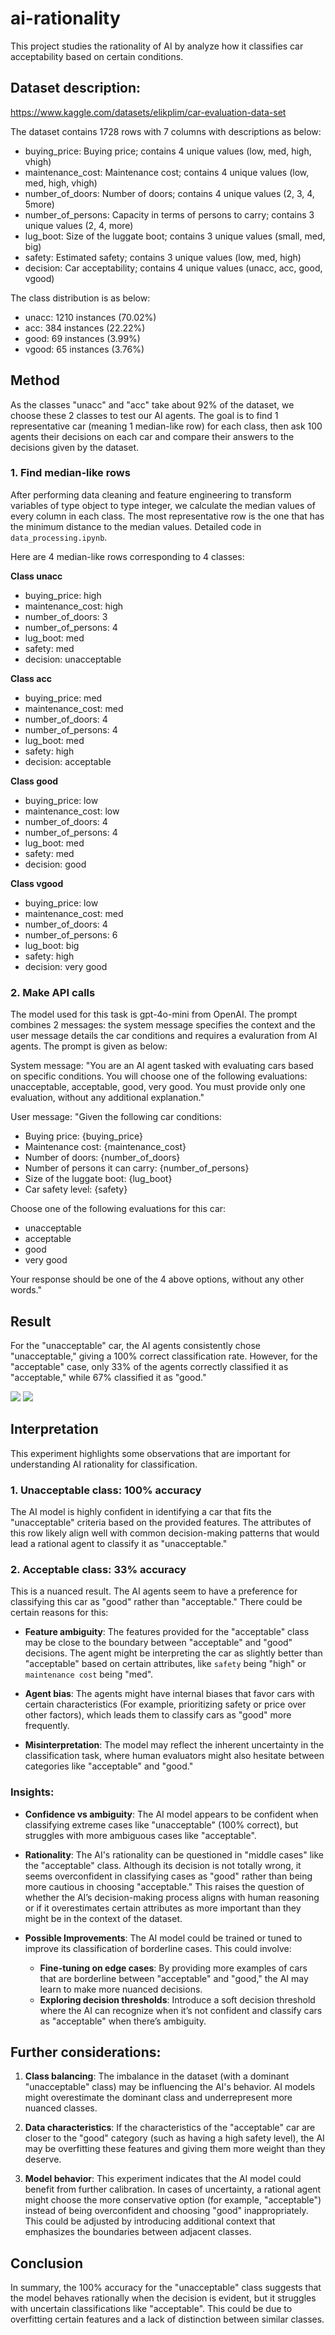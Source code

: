# ai-rationality

This project studies the rationality of AI by analyze how it classifies car acceptability based on certain conditions.

## Dataset description:

https://www.kaggle.com/datasets/elikplim/car-evaluation-data-set

The dataset contains 1728 rows with 7 columns with descriptions as below:

- buying_price: Buying price; contains 4 unique values (low, med, high, vhigh)
- maintenance_cost: Maintenance cost; contains 4 unique values (low, med, high, vhigh)
- number_of_doors: Number of doors; contains 4 unique values (2, 3, 4, 5more)
- number_of_persons: Capacity in terms of persons to carry; contains 3 unique values (2, 4, more)
- lug_boot: Size of the luggate boot; contains 3 unique values (small, med, big)
- safety: Estimated safety; contains 3 unique values (low, med, high)
- decision: Car acceptability; contains 4 unique values (unacc, acc, good, vgood)

The class distribution is as below:

- unacc: 1210 instances (70.02%)
- acc: 384 instances (22.22%)
- good: 69 instances (3.99%)
- vgood: 65 instances (3.76%)

## Method

As the classes "unacc" and "acc" take about 92% of the dataset, we choose these 2 classes to test our AI agents. The goal is to find 1 representative car (meaning 1 median-like row) for each class, then ask 100 agents their decisions on each car and compare their answers to the decisions given by the dataset.

### 1. Find median-like rows

After performing data cleaning and feature engineering to transform variables of type object to type integer, we calculate the median values of every column in each class. The most representative row is the one that has the minimum distance to the median values. Detailed code in `data_processing.ipynb`.

Here are 4 median-like rows corresponding to 4 classes:

**Class unacc**
- buying_price:       high
- maintenance_cost:   high
- number_of_doors:    3
- number_of_persons:  4
- lug_boot:           med
- safety:             med
- decision:           unacceptable

**Class acc**
- buying_price:       med
- maintenance_cost:   med
- number_of_doors:    4
- number_of_persons:  4
- lug_boot:           med
- safety:             high
- decision:           acceptable

**Class good**
- buying_price:       low
- maintenance_cost:   low
- number_of_doors:    4
- number_of_persons:  4
- lug_boot:           med
- safety:             med
- decision:           good

**Class vgood**
- buying_price:       low
- maintenance_cost:   med
- number_of_doors:    4
- number_of_persons:  6
- lug_boot:           big
- safety:             high
- decision:           very good

### 2. Make API calls

The model used for this task is gpt-4o-mini from OpenAI. The prompt combines 2 messages: the system message specifies the context and the user message details the car conditions and requires a evaluration from AI agents. The prompt is given as below:

System message: "You are an AI agent tasked with evaluating cars based on specific conditions. You will choose one of the following evaluations: unacceptable, acceptable, good, very good. You must provide only one evaluation, without any additional explanation."

User message: "Given the following car conditions:

- Buying price: {buying_price}
- Maintenance cost: {maintenance_cost}
- Number of doors: {number_of_doors}
- Number of persons it can carry: {number_of_persons}
- Size of the luggate boot: {lug_boot}
- Car safety level: {safety}

Choose one of the following evaluations for this car:

- unacceptable
- acceptable
- good
- very good

Your response should be one of the 4 above options, without any other words."

## Result

For the "unacceptable" car, the AI agents consistently chose "unacceptable," giving a 100% correct classification rate. However, for the "acceptable" case, only 33% of the agents correctly classified it as "acceptable," while 67% classified it as "good."

![](img/result_unacc.png)
![](img/result_acc.png)

## Interpretation

This experiment highlights some observations that are important for understanding AI rationality for classification.

### 1. Unacceptable class: 100% accuracy

The AI model is highly confident in identifying a car that fits the "unacceptable" criteria based on the provided features. The attributes of this row likely align well with common decision-making patterns that would lead a rational agent to classify it as "unacceptable."

### 2. Acceptable class: 33% accuracy

This is a nuanced result. The AI agents seem to have a preference for classifying this car as "good" rather than "acceptable." There could be certain reasons for this:

- **Feature ambiguity**: The features provided for the "acceptable" class may be close to the boundary between "acceptable" and "good" decisions. The agent might be interpreting the car as slightly better than "acceptable" based on certain attributes, like `safety` being "high" or `maintenance cost` being "med".

- **Agent bias**: The agents might have internal biases that favor cars with certain characteristics (For example, prioritizing safety or price over other factors), which leads them to classify cars as "good" more frequently.

- **Misinterpretation**: The model may reflect the inherent uncertainty in the classification task, where human evaluators might also hesitate between categories like "acceptable" and "good."

### Insights:
- **Confidence vs ambiguity**: The AI model appears to be confident when classifying extreme cases like "unacceptable" (100% correct), but struggles with more ambiguous cases like "acceptable".

- **Rationality**: The AI's rationality can be questioned in "middle cases" like the "acceptable" class. Although its decision is not totally wrong, it seems overconfident in classifying cases as "good" rather than being more cautious in choosing "acceptable." This raises the question of whether the AI’s decision-making process aligns with human reasoning or if it overestimates certain attributes as more important than they might be in the context of the dataset.

- **Possible Improvements**: The AI model could be trained or tuned to improve its classification of borderline cases. This could involve:
   - **Fine-tuning on edge cases**: By providing more examples of cars that are borderline between "acceptable" and "good," the AI may learn to make more nuanced decisions.
   - **Exploring decision thresholds**: Introduce a soft decision threshold where the AI can recognize when it’s not confident and classify cars as "acceptable" when there’s ambiguity.
  
## Further considerations:
1. **Class balancing**: The imbalance in the dataset (with a dominant "unacceptable" class) may be influencing the AI's behavior. AI models might overestimate the dominant class and underrepresent more nuanced classes.
   
2. **Data characteristics**: If the characteristics of the "acceptable" car are closer to the "good" category (such as having a high safety level), the AI may be overfitting these features and giving them more weight than they deserve.

3. **Model behavior**: This experiment indicates that the AI model could benefit from further calibration. In cases of uncertainty, a rational agent might choose the more conservative option (for example, "acceptable") instead of being overconfident and choosing "good" inappropriately. This could be adjusted by introducing additional context that emphasizes the boundaries between adjacent classes.

## Conclusion

In summary, the 100% accuracy for the "unacceptable" class suggests that the model behaves rationally when the decision is evident, but it struggles with uncertain classifications like "acceptable". This could be due to overfitting certain features and a lack of distinction between similar classes.